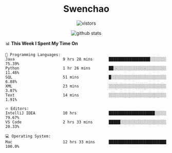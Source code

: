 <h1 align="center">Swenchao</h3>

<p align="center">
  <img src="https://visitor-badge.glitch.me/badge?page_id=Swenchao" alt="vistors" />
</p>

<p align="center">
  <img src="https://github-readme-stats.vercel.app/api?username=Swenchao&count_private=true&show_icons=true&theme=vue-dark&hide_title=true" alt="github stats" />
</p>

<!--START_SECTION:waka-->
📊 **This Week I Spent My Time On** 

```text
💬 Programming Languages: 
Java                     9 hrs 28 mins       ██████████████████░░░░░░░   75.39% 
Python                   1 hr 26 mins        ██░░░░░░░░░░░░░░░░░░░░░░░   11.46% 
SQL                      51 mins             █░░░░░░░░░░░░░░░░░░░░░░░░   6.88% 
XML                      23 mins             ░░░░░░░░░░░░░░░░░░░░░░░░░   3.07% 
Text                     14 mins             ░░░░░░░░░░░░░░░░░░░░░░░░░   1.91%

🔥 Editors: 
IntelliJ IDEA            10 hrs              ████████████████████░░░░░   79.67% 
VS Code                  2 hrs 33 mins       █████░░░░░░░░░░░░░░░░░░░░   20.33%

💻 Operating System: 
Mac                      12 hrs 33 mins      █████████████████████████   100.0%

```


<!--END_SECTION:waka-->
